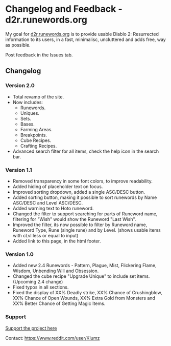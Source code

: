 # Changelog and Feedback - d2r.runewords.org

My goal for [d2r.runewords.org](https://d2r.runewords.org) is to provide usable Diablo 2: Resurrected information to its users, in a fast, minimalisc, uncluttered and adds free, way as possible.

Post feedback in the Issues tab.

## Changelog

### Version 2.0
* Total revamp of the site.
* Now includes:
  * Runewords.
  * Uniques.
  * Sets.
  * Bases.
  * Farming Areas.
  * Breakpoints.
  * Cube Recipes.
  * Crafting Recipes.
* Advanced search filter for all items, check the help icon in the search bar.

### Version 1.1
* Removed transparency in some font colors, to improve readability.
* Added hiding of placeholder text on focus.
* Improved sorting dropdown, added a single ASC/DESC button.
* Added sorting button, making it possible to sort runewords by Name ASC/DESC and Level ASC/DESC.
* Added warning text to Hoto runeword.
* Changed the filter to support searching for parts of Runeword name, filtering for "Wish" would show the Runeword "Last Wish".
* Improved the filter, its now possible to filter by Runeword name, Runeword Type, Rune (single rune) and by Level. (shows usable items with cLvl less or equal to input)
* Added link to this page, in the html footer.


### Version 1.0
* Added new 2.4 Runewords - Pattern, Plague, Mist, Flickering Flame, Wisdom, Unbending Will and Obsession.
* Changed the cube recipe "Upgrade Unique" to include set items. (Upcoming 2.4 change)
* Fixed typos in all sections.
* Fixed the display of XX% Deadly strike, XX% Chance of Crushingblow, XX% Chance of Open Wounds, XX% Extra Gold from Monsters and XX% Better Chance of Getting Magic Items.

### Support
[Support the project here](https://www.buymeacoffee.com/klumz)

Contact: https://www.reddit.com/user/Klumz
